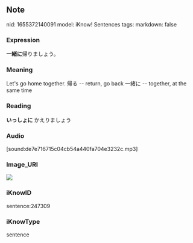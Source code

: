 ## Note
nid: 1655372140091
model: iKnow! Sentences
tags: 
markdown: false

### Expression
<b>一緒に</b>帰りましょう。

### Meaning
Let's go home together.
帰る -- return, go back
一緒に -- together, at the same time

### Reading
<b>いっしょに</b> かえりましょう

### Audio
[sound:de7e716715c04cb54a440fa704e3232c.mp3]

### Image_URI
<img src="e3bcc982140a23e09ed8e6191a70ecbc.jpg">

### iKnowID
sentence:247309

### iKnowType
sentence

